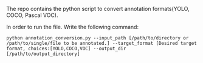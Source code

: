 The repo contains the python script to convert annotation formats(YOLO, COCO, Pascal VOC).

In order to run the file. Write the following command:

    python annotation_conversion.py --input_path [/path/to/directory or /path/to/single/file to be annotated.] --target_format [Desired target format, choices:[YOLO,COCO,VOC] --output_dir [/path/to/output_directory]

